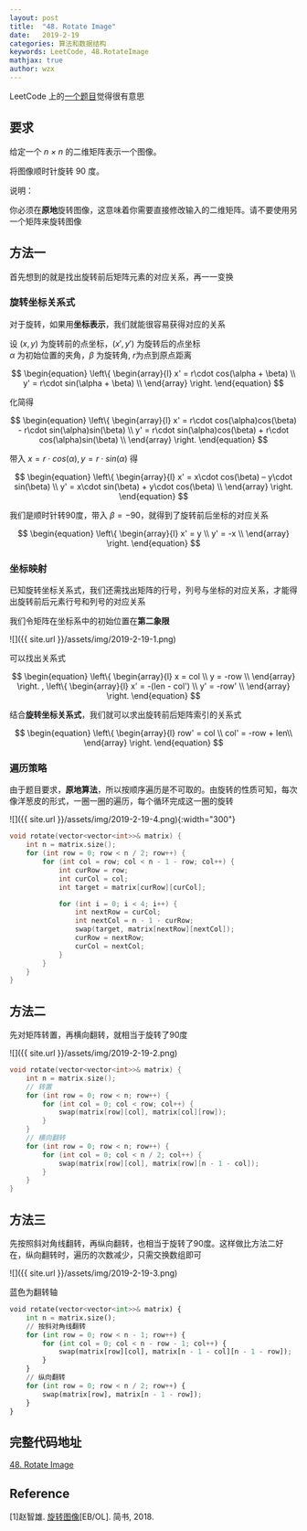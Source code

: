 ```yaml
---
layout: post
title:  "48. Rotate Image"
date:   2019-2-19
categories: 算法和数据结构
keywords: LeetCode, 48.RotateImage
mathjax: true
author: wzx
---
```


LeetCode 上的[一个题目](https://leetcode.com/problems/rotate-image/)觉得很有意思





## 要求
给定一个 *n × n* 的二维矩阵表示一个图像。

将图像顺时针旋转 90 度。

说明：

你必须在**原地**旋转图像，这意味着你需要直接修改输入的二维矩阵。请不要使用另一个矩阵来旋转图像

## 方法一
首先想到的就是找出旋转前后矩阵元素的对应关系，再一一变换

### 旋转坐标关系式
对于旋转，如果用**坐标表示**，我们就能很容易获得对应的关系

设 $(x,y)$ 为旋转前的点坐标，$(x',y')$ 为旋转后的点坐标  
$\alpha$ 为初始位置的夹角，$\beta$ 为旋转角, $r$为点到原点距离

$$
\begin{equation}
    \left\{
        \begin{array}{l}
            x' = r\cdot cos(\alpha + \beta) \\
            y' = r\cdot sin(\alpha + \beta) \\
        \end{array}
    \right.
\end{equation}
$$

化简得

$$
\begin{equation}
    \left\{
        \begin{array}{l}
            x' = r\cdot cos(\alpha)cos(\beta) - r\cdot sin(\alpha)sin(\beta) \\
            y' = r\cdot sin(\alpha)cos(\beta) + r\cdot cos(\alpha)sin(\beta) \\
        \end{array}
    \right.
\end{equation}
$$

带入 $x = r\cdot cos(\alpha) , y = r\cdot sin(\alpha)$ 得

$$
\begin{equation}
    \left\{
        \begin{array}{l}
            x' = x\cdot cos(\beta) – y\cdot sin(\beta) \\
            y' = x\cdot sin(\beta) + y\cdot cos(\beta) \\
        \end{array}
    \right.
\end{equation}
$$

我们是顺时针转90度，带入 $\beta=-90$，就得到了旋转前后坐标的对应关系

$$
\begin{equation}
    \left\{
        \begin{array}{l}
            x' =  y \\
            y' = -x \\
        \end{array}
    \right.
\end{equation}
$$

### 坐标映射
已知旋转坐标关系式，我们还需找出矩阵的行号，列号与坐标的对应关系，才能得出旋转前后元素行号和列号的对应关系

我们令矩阵在坐标系中的初始位置在**第二象限**

![]({{ site.url }}/assets/img/2019-2-19-1.png)

可以找出关系式

$$
\begin{equation}
    \left\{
        \begin{array}{l}
            x =  col \\
            y = -row \\
        \end{array}
    \right.
    ,
    \left\{
        \begin{array}{l}
            x' =  -(len - col') \\
            y' = -row' \\
        \end{array}
    \right.
\end{equation}
$$

结合**旋转坐标关系式**，我们就可以求出旋转前后矩阵索引的关系式

$$
\begin{equation}
    \left\{
        \begin{array}{l}
            row' =  col \\
            col' = -row + len\\
        \end{array}
    \right.
\end{equation}
$$

### 遍历策略
由于题目要求，**原地算法**，所以按顺序遍历是不可取的。由旋转的性质可知，每次像洋葱皮的形式，一圈一圈的遍历，每个循环完成这一圈的旋转

![]({{ site.url }}/assets/img/2019-2-19-4.png){:width="300"}

```c++
void rotate(vector<vector<int>>& matrix) {
	int n = matrix.size();
	for (int row = 0; row < n / 2; row++) {
		for (int col = row; col < n - 1 - row; col++) {
			int curRow = row;
			int curCol = col;
			int target = matrix[curRow][curCol];

			for (int i = 0; i < 4; i++) {
				int nextRow = curCol;
				int nextCol = n - 1 - curRow;
				swap(target, matrix[nextRow][nextCol]);
				curRow = nextRow;
				curCol = nextCol;
			}
		}
	}
}
```

## 方法二
先对矩阵转置，再横向翻转，就相当于旋转了90度

![]({{ site.url }}/assets/img/2019-2-19-2.png)

```c++
void rotate(vector<vector<int>>& matrix) {
	int n = matrix.size();
	// 转置
	for (int row = 0; row < n; row++) {
		for (int col = 0; col < row; col++) {
			swap(matrix[row][col], matrix[col][row]);
		}
	}
	// 横向翻转
	for (int row = 0; row < n; row++) {
		for (int col = 0; col < n / 2; col++) {
			swap(matrix[row][col], matrix[row][n - 1 - col]);
		}
	}
}
```

## 方法三
先按照斜对角线翻转，再纵向翻转，也相当于旋转了90度。这样做比方法二好在，纵向翻转时，遍历的次数减少，只需交换数组即可

![]({{ site.url }}/assets/img/2019-2-19-3.png)

蓝色为翻转轴

```python
void rotate(vector<vector<int>>& matrix) {
	int n = matrix.size();
	// 按斜对角线翻转
	for (int row = 0; row < n - 1; row++) {
		for (int col = 0; col < n - row - 1; col++) {
			swap(matrix[row][col], matrix[n - 1 - col][n - 1 - row]);
		}
	}
	// 纵向翻转
	for (int row = 0; row < n / 2; row++) {
		swap(matrix[row], matrix[n - 1 - row]);
	}
}
```

## 完整代码地址
[48. Rotate Image](https://github.com/wzx140/LeetCode/blob/master/src/main/c%2B%2B/48.%20Rotate%20Image.cpp)

## Reference
[1]赵智雄. [旋转图像](https://www.jianshu.com/p/3ce303c9f455.)[EB/OL]. 简书, 2018.
